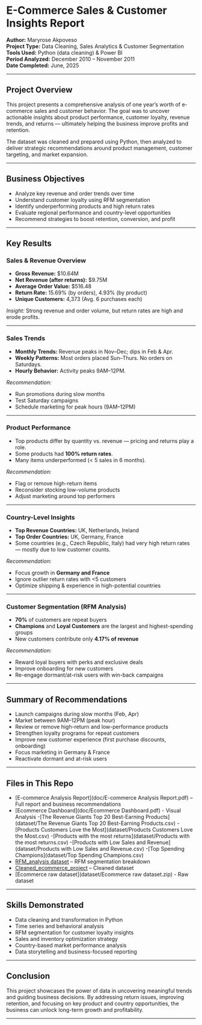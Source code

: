 # E-Commerce Sales & Customer Insights Report

**Author:** Maryrose Akpoveso  
**Project Type:** Data Cleaning, Sales Analytics & Customer Segmentation  
**Tools Used:** Python (data cleaning) & Power BI   
**Period Analyzed:** December 2010 – November 2011  
**Date Completed:** June, 2025  

---

## Project Overview

This project presents a comprehensive analysis of one year’s worth of e-commerce sales and customer behavior. The goal was to uncover actionable insights about product performance, customer loyalty, revenue trends, and returns — ultimately helping the business improve profits and retention.

The dataset was cleaned and prepared using Python, then analyzed to deliver strategic recommendations around product management, customer targeting, and market expansion.

---

## Business Objectives

- Analyze key revenue and order trends over time
- Understand customer loyalty using RFM segmentation
- Identify underperforming products and high return rates
- Evaluate regional performance and country-level opportunities
- Recommend strategies to boost retention, conversion, and profit

---

## Key Results

### Sales & Revenue Overview
- **Gross Revenue:** $10.64M  
- **Net Revenue (after returns):** $9.75M  
- **Average Order Value:** $516.48  
- **Return Rate:** 15.69% (by orders), 4.93% (by product)  
- **Unique Customers:** 4,373 (Avg. 6 purchases each)

*Insight:* Strong revenue and order volume, but return rates are high and erode profits.

---

### Sales Trends

- **Monthly Trends:** Revenue peaks in Nov–Dec; dips in Feb & Apr.
- **Weekly Patterns:** Most orders placed Sun–Thurs. No orders on Saturdays.
- **Hourly Behavior:** Activity peaks 9AM–12PM.

*Recommendation:*  
- Run promotions during slow months  
- Test Saturday campaigns  
- Schedule marketing for peak hours (9AM–12PM)

---

### Product Performance

- Top products differ by quantity vs. revenue — pricing and returns play a role.
- Some products had **100% return rates**.
- Many items underperformed (< 5 sales in 6 months).

*Recommendation:*  
- Flag or remove high-return items  
- Reconsider stocking low-volume products  
- Adjust marketing around top performers

---

### Country-Level Insights

- **Top Revenue Countries:** UK, Netherlands, Ireland  
- **Top Order Countries:** UK, Germany, France  
- Some countries (e.g., Czech Republic, Italy) had very high return rates — mostly due to low customer counts.

*Recommendation:*  
- Focus growth in **Germany and France**  
- Ignore outlier return rates with <5 customers  
- Optimize shipping & experience in high-potential countries

---

### Customer Segmentation (RFM Analysis)

- **70%** of customers are repeat buyers
- **Champions** and **Loyal Customers** are the largest and highest-spending groups
- New customers contribute only **4.17% of revenue**

*Recommendation:*  
- Reward loyal buyers with perks and exclusive deals  
- Improve onboarding for new customers  
- Re-engage dormant/at-risk users with win-back campaigns

---

## Summary of Recommendations

- Launch campaigns during slow months (Feb, Apr)  
- Market between 9AM–12PM (peak hour)  
- Review or remove high-return and low-performance products  
- Strengthen loyalty programs for repeat customers  
- Improve new customer experience (first purchase discounts, onboarding)  
- Focus marketing in Germany & France  
- Reactivate dormant and at-risk users

---

## Files in This Repo

- [E-commerce Analysis Report](doc/E-commerce Analysis Report.pdf) – Full report and business recommendations
- [Ecommerce Dashboard](doc/Ecommerce Dashboard.pdf) - Visual Analysis
-[The Revenue Giants Top 20 Best-Earning Products](dataset/The Revenue Giants Top 20 Best-Earning Products.csv)
-[Products Customers Love the Most](dataset/Products Customers Love the Most.csv)
-[Products with the most returns](dataset/Products with the most returns.csv)
-[Products with Low Sales and Revenue](dataset/Products with Low Sales and Revenue.csv)
-[Top Spending Champions](dataset/Top Spending Champions.csv)
- [RFM_analysis dataset](dataset/RFM_analysis.csv) – RFM segmentation breakdown 
- [Cleaned_ecommerce_project](dataset/Cleaned_ecommerce_project.zip) – Cleaned dataset
- [Ecommerce raw dataset](dataset/Ecommerce raw dataset.zip) - Raw dataset
  
  

---

## Skills Demonstrated

- Data cleaning and transformation in Python  
- Time series and behavioral analysis  
- RFM segmentation for customer loyalty insights  
- Sales and inventory optimization strategy  
- Country-based market performance analysis  
- Data storytelling and business-focused reporting

---

## Conclusion

This project showcases the power of data in uncovering meaningful trends and guiding business decisions. By addressing return issues, improving retention, and focusing on key product and country opportunities, the business can unlock long-term growth and profitability.

---


